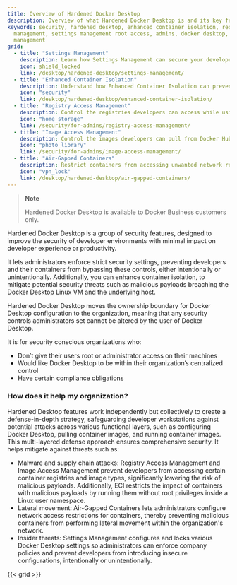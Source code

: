 ```yaml
---
title: Overview of Hardened Docker Desktop
description: Overview of what Hardened Docker Desktop is and its key features
keywords: security, hardened desktop, enhanced container isolation, registry access
  management, settings management root access, admins, docker desktop, image access
  management
grid:
  - title: "Settings Management"
    description: Learn how Settings Management can secure your developers' workflows.
    icon: shield_locked
    link: /desktop/hardened-desktop/settings-management/
  - title: "Enhanced Container Isolation"
    description: Understand how Enhanced Container Isolation can prevent container attacks.
    icon: "security"
    link: /desktop/hardened-desktop/enhanced-container-isolation/
  - title: "Registry Access Management"
    description: Control the registries developers can access while using Docker Desktop.
    icon: "home_storage"
    link: /security/for-admins/registry-access-management/
  - title: "Image Access Management"
    description: Control the images developers can pull from Docker Hub.
    icon: "photo_library"
    link: /security/for-admins/image-access-management/
  - title: "Air-Gapped Containers"
    description: Restrict containers from accessing unwanted network resources.
    icon: "vpn_lock"
    link: /desktop/hardened-desktop/air-gapped-containers/
---
```


> **Note**
>
> Hardened Docker Desktop is available to Docker Business customers only.

Hardened Docker Desktop is a group of security features, designed to improve the security of developer environments with minimal impact on developer experience or productivity.

It lets administrators enforce strict security settings, preventing developers and their containers from bypassing these controls, either intentionally or unintentionally. Additionally, you can enhance container isolation, to mitigate potential security threats such as malicious payloads breaching the Docker Desktop Linux VM and the underlying host.

Hardened Docker Desktop moves the ownership boundary for Docker Desktop configuration to the organization, meaning that any security controls administrators set cannot be altered by the user of Docker Desktop. 

It is for security conscious organizations who:
- Don’t give their users root or administrator access on their machines
- Would like Docker Desktop to be within their organization’s centralized control
- Have certain compliance obligations

### How does it help my organization?

Hardened Desktop features work independently but collectively to create a defense-in-depth strategy, safeguarding developer workstations against potential attacks across various functional layers, such as configuring Docker Desktop, pulling container images, and running container images. This multi-layered defense approach ensures comprehensive security. It helps mitigate against threats such as:

 - Malware and supply chain attacks: Registry Access Management and Image Access Management prevent developers from accessing certain container registries and image types, significantly lowering the risk of malicious payloads. Additionally, ECI restricts the impact of containers with malicious payloads by running them without root privileges inside a Linux user namespace.
 - Lateral movement: Air-Gapped Containers lets administrators configure network access restrictions for containers, thereby preventing malicious containers from performing lateral movement within the organization's network.
 - Insider threats: Settings Management configures and locks various Docker Desktop settings so administrators can enforce company policies and prevent developers from introducing insecure configurations, intentionally or unintentionally.

{{< grid >}}
